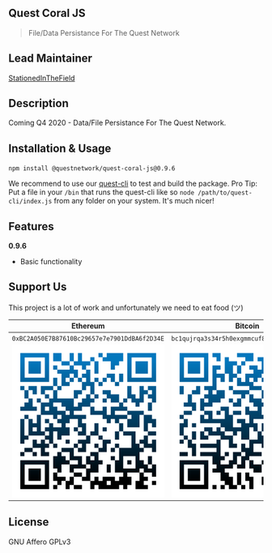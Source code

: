 ## Quest Coral JS
> File/Data Persistance For The Quest Network

## Lead Maintainer

[StationedInTheField](https://github.com/StationedInTheField)

## Description

Coming Q4 2020 - Data/File Persistance For The Quest Network.

## Installation & Usage

``npm install @questnetwork/quest-coral-js@0.9.6``

We recommend to use our [quest-cli](https://github.com/QuestNetwork/quest-cli) to test and build the package.
Pro Tip: Put a file in your `/bin` that runs the quest-cli like so `node /path/to/quest-cli/index.js` from any folder on your system. It's much nicer!

## Features

**0.9.6**
- Basic functionality

## Support Us
This project is a lot of work and unfortunately we need to eat food (ツ)

| Ethereum| Bitcoin |
|---|---|
| `0xBC2A050E7B87610Bc29657e7e7901DdBA6f2D34E` | `bc1qujrqa3s34r5h0exgmmcuf8ejhyydm8wwja4fmq`   |
|  <img src="doc/images/eth-qr.png" >   | <img src="doc/images/btc-qr.png" > |

## License
GNU Affero GPLv3
